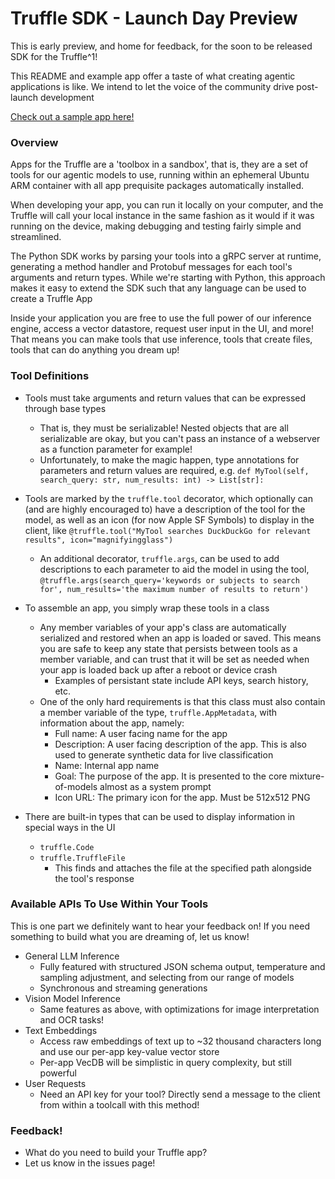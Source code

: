 # Truffle SDK - Launch Day Preview
This is early preview, and home for feedback, for the soon to be released SDK for the Truffle^1! 

This README and example app offer a taste of what creating agentic applications is like. 
We intend to let the voice of the community drive post-launch development

[Check out a sample app here!](https://github.com/deepshard/trufflesdk/blob/main/hisnameisyang.py)

### Overview

Apps for the Truffle are a 'toolbox in a sandbox', that is, they are a set of tools for our agentic models to use, running within an ephemeral Ubuntu ARM container with all app prequisite packages automatically installed.

When developing your app, you can run it locally on your computer, and the Truffle will call your local instance in the same fashion as it would if it was running on the device, making debugging and testing fairly simple and streamlined. 

The Python SDK works by parsing your tools into a gRPC server at runtime, generating a method handler and Protobuf messages for each tool's arguments and return types. 
While we're starting with Python, this approach makes it easy to extend the SDK such that any language can be used to create a Truffle App

Inside your application you are free to use the full power of our inference engine, access a vector datastore, request user input in the UI, and more! That means you can make tools that use inference, tools that create files, tools that can do anything you dream up!


### Tool Definitions
- Tools must take arguments and return values that can be expressed through base types
  - That is, they must be serializable! Nested objects that are all serializable are okay, but you can't pass an instance of a webserver as a function parameter for example!
  - Unfortunately, to make the magic happen, type annotations for parameters and return values are required, e.g. `def MyTool(self, search_query: str, num_results: int) -> List[str]:` 
- Tools are marked by the `truffle.tool` decorator, which optionally can (and are highly encouraged to) have a description of the tool for the model, as well as an icon (for now Apple SF Symbols) to display in the client, like `@truffle.tool("MyTool searches DuckDuckGo for relevant results", icon="magnifyingglass")`
  - An additional decorator, `truffle.args`, can be used to add descriptions to each parameter to aid the model in using the tool, `@truffle.args(search_query='keywords or subjects to search for', num_results='the maximum number of results to return')`

- To assemble an app, you simply wrap these tools in a class
  - Any member variables of your app's class are automatically serialized and restored when an app is loaded or saved. This means you are safe to keep any state that persists between tools as a member variable, and can trust that it will be set as needed when your app is loaded back up after a reboot or device crash
    - Examples of persistant state include API keys, search history, etc.
  - One of the only hard requirements is that this class must also contain a member variable of the type, `truffle.AppMetadata`, with information about the app, namely:
    - Full name: A user facing name for the app
    - Description: A user facing description of the app. This is also used to generate synthetic data for live classification
    - Name: Internal app name
    - Goal: The purpose of the app. It is presented to the core mixture-of-models almost as a system prompt
    - Icon URL: The primary icon for the app. Must be 512x512 PNG

- There are built-in types that can be used to display information in special ways in the UI
  - `truffle.Code`
  - `truffle.TruffleFile`
    - This finds and attaches the file at the specified path alongside the tool's response

### Available APIs To Use Within Your Tools
This is one part we definitely want to hear your feedback on!
If you need something to build what you are dreaming of, let us know!

- General LLM Inference 
  - Fully featured with structured JSON schema output, temperature and sampling adjustment, and selecting from our range of models  
  - Synchronous and streaming generations
- Vision Model Inference
  - Same features as above, with optimizations for image interpretation and OCR tasks!
- Text Embeddings
  - Access raw embeddings of text up to ~32 thousand characters long and use our per-app key-value vector store
  - Per-app VecDB will be simplistic in query complexity, but still powerful
- User Requests
  - Need an API key for your tool? Directly send a message to the client from within a toolcall with this method!


### Feedback! 
- What do you need to build your Truffle app?
- Let us know in the issues page!

      
      
